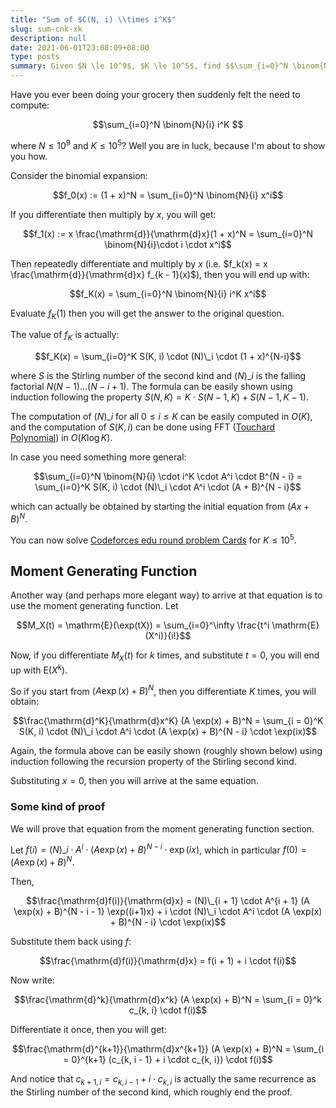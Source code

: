 ```yaml
---
title: "Sum of $C(N, i) \\times i^K$"
slug: sum-cnk-xk
description: null
date: 2021-06-01T23:08:09+08:00
type: posts
summary: Given $N \le 10^9$, $K \le 10^5$, find $$\sum_{i=0}^N \binom{N}{i} i^K$$ 
---
```



Have you ever been doing your grocery then suddenly felt the need to compute:

$$\sum_{i=0}^N \binom{N}{i} i^K $$

where $N \le 10^9$ and $K \le 10^5$? Well you are in luck, because I'm about to show you how.

Consider the binomial expansion:

$$f_0(x) := (1 + x)^N = \sum_{i=0}^N \binom{N}{i} x^i$$

If you differentiate then multiply by $x$, you will get:

$$f_1(x) := x \frac{\mathrm{d}}{\mathrm{d}x}(1 + x)^N = \sum_{i=0}^N \binom{N}{i}\cdot i \cdot x^i$$

Then repeatedly differentiate and multiply by $x$ (i.e. $f_k(x) = x \frac{\mathrm{d}}{\mathrm{d}x} f_{k - 1}(x)$), then you will end up with:

$$f_K(x) = \sum_{i=0}^N \binom{N}{i} i^K x^i$$

Evaluate $f_K(1)$ then you will get the answer to the original question.

The value of $f_K$ is actually:

$$f_K(x) = \sum_{i=0}^K S(K, i) \cdot (N)\_i \cdot (1 + x)^{N-i}$$

where $S$ is the Stirling number of the second kind and $(N)\_i$ is the falling factorial $N(N - 1) \ldots (N - i + 1)$.
The formula can be easily shown using induction following the property $S(N, K) = K \cdot S(N - 1, K) + S(N - 1, K - 1)$.

The computation of $(N)\_i$ for all $0 \le i \le K$ can be easily computed in $O(K)$, and the computation of $S(K, i)$ can be done using FFT ([Touchard Polynomial](https://en.wikipedia.org/wiki/Touchard_polynomials)) in $O(K \log K)$.

In case you need something more general:

$$\sum_{i=0}^N \binom{N}{i} \cdot i^K \cdot A^i \cdot B^{N - i} = \sum_{i=0}^K S(K, i) \cdot (N)\_i \cdot A^i \cdot (A + B)^{N - i}$$

which can actually be obtained by starting the initial equation from $(Ax + B)^N$.

You can now solve [Codeforces edu round problem Cards](https://codeforces.com/problemset/problem/1278/F) for $K \le 10^5$.

## Moment Generating Function

Another way (and perhaps more elegant way) to arrive at that equation is to use the moment generating function. Let

$$M_X(t) = \mathrm{E}(\exp(tX)) = \sum_{i=0}^\infty \frac{t^i \mathrm{E}(X^i)}{i!}$$

Now, if you differentiate $M_X(t)$ for $k$ times, and substitute $t = 0$, you will end up with $\mathrm{E}(X^k)$.

So if you start from $(A \exp(x) + B)^N$, then you differentiate $K$ times, you will obtain:

$$\frac{\mathrm{d}^K}{\mathrm{d}x^K} (A \exp(x) + B)^N = \sum_{i = 0}^K S(K, i) \cdot (N)\_i \cdot A^i \cdot (A \exp(x) + B)^{N - i} \cdot \exp(ix)$$

Again, the formula above can be easily shown (roughly shown below) using induction following the recursion property of the Stirling second kind.

Substituting $x = 0$, then you will arrive at the same equation.

### Some kind of proof

We will prove that equation from the moment generating function section.

Let $f(i) = (N)\_i \cdot A^i \cdot (A \exp(x) + B)^{N - i} \cdot \exp(ix)$, which in particular $f(0) = (A \exp(x) + B)^N$.

Then,

$$\frac{\mathrm{d}f(i)}{\mathrm{d}x} = (N)\_{i + 1} \cdot A^{i + 1} (A \exp(x) + B)^{N - i - 1} \exp((i+1)x) + i \cdot (N)\_i \cdot A^i \cdot (A \exp(x) + B)^{N - i} \cdot \exp(ix)$$

Substitute them back using $f$:

$$\frac{\mathrm{d}f(i)}{\mathrm{d}x} = f(i + 1) + i \cdot f(i)$$

Now write:

$$\frac{\mathrm{d}^k}{\mathrm{d}x^k} (A \exp(x) + B)^N = \sum_{i = 0}^k c_{k, i} \cdot f(i)$$

Differentiate it once, then you will get:

$$\frac{\mathrm{d}^{k+1}}{\mathrm{d}x^{k+1}} (A \exp(x) + B)^N = \sum_{i = 0}^{k+1} (c_{k, i - 1} + i \cdot c_{k, i}) \cdot f(i)$$

And notice that $c_{k + 1, i} = c_{k, i - 1} + i \cdot c_{k, i}$ is actually the same recurrence as the Stirling number of the second kind, which roughly end the proof.
